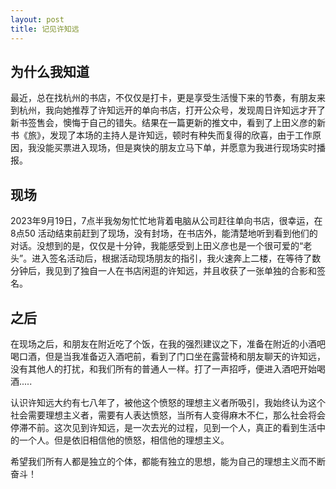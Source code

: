 ```yaml
---
layout: post
title: 记见许知远
---
```


## 为什么我知道
最近，总在找杭州的书店，不仅仅是打卡，更是享受生活慢下来的节奏，有朋友来到杭州，我向她推荐了许知远开的单向书店，打开公众号，发现周日许知远才开了新书签售会，懊悔于自己的错失。结果在一篇更新的推文中，看到了上田义彦的新书《旅》，发现了本场的主持人是许知远，顿时有种失而复得的欣喜，由于工作原因，我没能买票进入现场，但是爽快的朋友立马下单，并愿意为我进行现场实时播报。

## 现场
2023年9月19日，7点半我匆匆忙忙地背着电脑从公司赶往单向书店，很幸运，在 8点50 活动结束前赶到了现场，没有封场，在书店外，能清楚地听到看到他们的对话。没想到的是，仅仅是十分钟，我能感受到上田义彦也是一个很可爱的“老头”。进入签名活动后，根据活动现场朋友的指引，我火速奔上二楼，在等待了数分钟后，我见到了独自一人在书店闲逛的许知远，并且收获了一张单独的合影和签名。

## 之后
在现场之后，和朋友在附近吃了个饭，在我的强烈建议之下，准备在附近的小酒吧喝口酒，但是当我准备迈入酒吧前，看到了门口坐在露营椅和朋友聊天的许知远，没有其他人的打扰，和我们所有的普通人一样。打了一声招呼，便进入酒吧开始喝酒.....

认识许知远大约有七八年了，被他这个愤怒的理想主义者所吸引，我始终认为这个社会需要理想主义者，需要有人表达愤怒，当所有人变得麻木不仁，那么社会将会停滞不前。这次见到许知远，是一次去光的过程，见到一个人，真正的看到生活中的一个人。但是依旧相信他的愤怒，相信他的理想主义。

希望我们所有人都是独立的个体，都能有独立的思想，能为自己的理想主义而不断奋斗！
